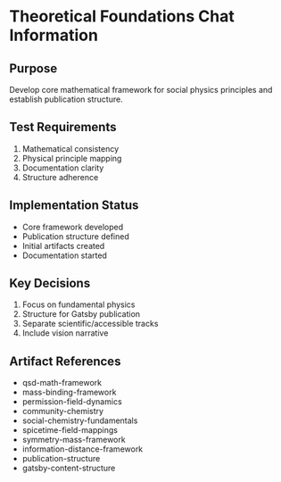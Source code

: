 # Theoretical Foundations Chat Information

## Purpose

Develop core mathematical framework for social physics principles and establish publication structure.

## Test Requirements

1. Mathematical consistency
2. Physical principle mapping
3. Documentation clarity
4. Structure adherence

## Implementation Status

- Core framework developed
- Publication structure defined
- Initial artifacts created
- Documentation started

## Key Decisions

1. Focus on fundamental physics
2. Structure for Gatsby publication
3. Separate scientific/accessible tracks
4. Include vision narrative

## Artifact References

- qsd-math-framework
- mass-binding-framework
- permission-field-dynamics
- community-chemistry
- social-chemistry-fundamentals
- spicetime-field-mappings
- symmetry-mass-framework
- information-distance-framework
- publication-structure
- gatsby-content-structure